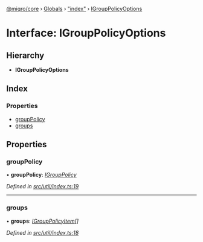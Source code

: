 [@miqro/core](../README.md) › [Globals](../globals.md) › ["index"](../modules/_index_.md) › [IGroupPolicyOptions](_index_.igrouppolicyoptions.md)

# Interface: IGroupPolicyOptions

## Hierarchy

* **IGroupPolicyOptions**

## Index

### Properties

* [groupPolicy](_index_.igrouppolicyoptions.md#grouppolicy)
* [groups](_index_.igrouppolicyoptions.md#groups)

## Properties

###  groupPolicy

• **groupPolicy**: *[IGroupPolicy](../modules/_index_.md#igrouppolicy)*

*Defined in [src/util/index.ts:19](https://github.com/claukers/miqro-core/blob/05bc2b3/src/util/index.ts#L19)*

___

###  groups

• **groups**: *[IGroupPolicyItem](../modules/_index_.md#igrouppolicyitem)[]*

*Defined in [src/util/index.ts:18](https://github.com/claukers/miqro-core/blob/05bc2b3/src/util/index.ts#L18)*
